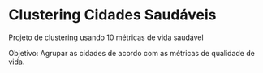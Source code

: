 # Clustering Cidades Saudáveis

Projeto de clustering usando 10 métricas de vida saudável

Objetivo: Agrupar as cidades de acordo com as métricas de qualidade de vida.
